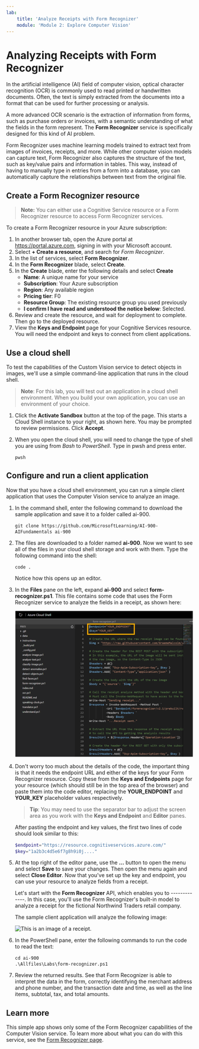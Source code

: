 ```yaml
---
lab:
    title: 'Analyze Receipts with Form Recognizer'
    module: 'Module 2: Explore Computer Vision'
---
```


# Analyzing Receipts with Form Recognizer 

In the artificial intelligence (AI) field of computer vision, optical character recognition (OCR) is commonly used to read printed or handwritten documents. Often, the text is simply extracted from the documents into a format that can be used for further processing or analysis.

A more advanced OCR scenario is the extraction of information from forms, such as purchase orders or invoices, with a semantic understanding of what the fields in the form represent. The **Form Recognizer** service is specifically designed for this kind of AI problem.

Form Recognizer uses machine learning models trained to extract text from images of invoices, receipts, and more. While other computer vision models can capture text, Form Recognizer also captures the structure of the text, such as key/value pairs and information in tables. This way, instead of having to manually type in entries from a form into a database, you can automatically capture the relationships between text from the original file. 

## Create a Form Recognizer resource

>**Note:** You can either use a Cognitive Service resource or a Form Recognizer resource to access Form Recognizer services. 

To create a Form Recognizer resource in your Azure subscription:

1. In another browser tab, open the Azure portal at https://portal.azure.com, signing in with your Microsoft account.
2. Select **+ Create a resource**, and search for *Form Recognizer*.
3. In the list of services, select **Form Recognizer**.
4. In the **Form Recognizer** blade, select **Create**.
5. In the **Create** blade, enter the following details and select **Create**
   - **Name**: A unique name for your service
   - **Subscription**: Your Azure subscription
   - **Region**: Any available region
   - **Pricing tier**: F0
   - **Resource Group**: The existing resource group you used previously
   - **I confirm I have read and understood the notice below**: Selected.
6. Review and create the resource, and wait for deployment to complete. Then go to the deployed resource.
7. View the **Keys and Endpoint** page for your Cognitive Services resource. You will need the endpoint and keys to connect from client applications.

## Use a cloud shell

To test the capabilities of the Custom Vision service to detect objects in images, we'll use a simple command-line application that runs in the cloud shell.
> **Note**: For this lab, you will test out an application in a cloud shell environment. When you build your own application, you can use an environment of your choice.

1. Click the **Activate Sandbox** button at the top of the page. This starts a Cloud Shell instance to your right, as shown here. You may be prompted to review permissions. Click **Accept**. 

2. When you open the cloud shell, you will need to change the type of shell you are using from *Bash* to *PowerShell*. Type in pwsh and press enter. 

    ```
    pwsh
    ```

## Configure and run a client application

Now that you have a cloud shell environment, you can run a simple client application that uses the Computer Vision service to analyze an image.

1. In the command shell, enter the following command to download the sample application and save it to a folder called ai-900.

    ```
    git clone https://github.com/MicrosoftLearning/AI-900-AIFundamentals ai-900
    ```

2. The files are downloaded to a folder named **ai-900**. Now we want to see all of the files in your cloud shell storage and work with them. Type the following command into the shell: 

     ```
    code .
    ```

    Notice how this opens up an editor. 

3. In the **Files** pane on the left, expand **ai-900** and select **form-recognizer.ps1**. This file contains some code that uses the Form Recognizer service to analyze the fields in a receipt, as shown here:

    ![The editor containing code to analyze fields in a receipt.](./media/recognize-receipt-code.png)

4. Don't worry too much about the details of the code, the important thing is that it needs the endpoint URL and either of the keys for your Form Recognizer resource. Copy these from the **Keys and Endpoints** page for your resource (which should still be in the top area of the browser) and paste them into the code editor, replacing the **YOUR_ENDPOINT** and **YOUR_KEY** placeholder values respectively.

    >**Tip**: You may need to use the separator bar to adjust the screen area as you work with the **Keys and Endpoint** and **Editor** panes.

    After pasting the endpoint and key values, the first two lines of code should look similar to this:

    ```PowerShell
    $endpoint="https://resource.cognitiveservices.azure.com/"
    $key="1a2b3c4d5e6f7g8h9i0j...."
    ```

5. At the top right of the editor pane, use the **...** button to open the menu and select **Save** to save your changes. Then open the menu again and select **Close Editor**. Now that you've set up the key and endpoint, you can use your resource to analyze fields from a receipt.

    Let's start with the **Form Recognizer** API, which enables you to -------------. In this case, you'll use the Form Recognizer's built-in model to analyze a receipt for the fictional Northwind Traders retail company.

    The sample client application will analyze the following image:

    ![This is an image of a receipt.](../data/vision/receipt.jpg)

6. In the PowerShell pane, enter the following commands to run the code to read the text:

    ```
    cd ai-900
    .\Allfiles\Labs\form-recognizer.ps1 
    ```

7. Review the returned results. See that Form Recognizer is able to interpret the data in the form, correctly identifying the merchant address and phone number, and the transaction date and time, as well as the line items, subtotal, tax, and total amounts.

## Learn more

This simple app shows only some of the Form Recognizer capabilities of the Computer Vision service. To learn more about what you can do with this service, see the [Form Recognizer page](https://docs.microsoft.com/azure/applied-ai-services/form-recognizer/overview).